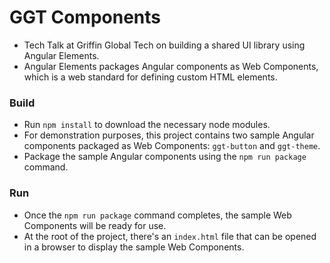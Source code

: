 # GGT Components

- Tech Talk at Griffin Global Tech on building a shared UI library using Angular Elements.
- Angular Elements packages Angular components as Web Components, which is a web standard for defining custom HTML elements.

### Build

- Run `npm install` to download the necessary node modules.
- For demonstration purposes, this project contains two sample Angular components packaged as Web Components: `ggt-button` and `ggt-theme`.
- Package the sample Angular components using the `npm run package` command.

### Run

- Once the `npm run package` command completes, the sample Web Components will be ready for use.
- At the root of the project, there's an `index.html` file that can be opened in a browser to display the sample Web Components.
